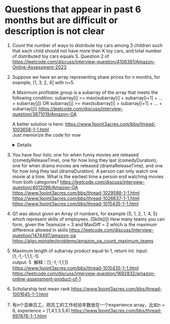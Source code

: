 # Questions that appear in past 6 months but are difficult or description is not clear
1. Count the number of ways to distribute toy cars among 3 children such that each child should not have more than K toy cars, and total number of distributed toy cars equals S.
  Question 2 of https://leetcode.com/discuss/interview-question/4106381/Amazon-Online-Assessment-2023

1. Suppose we have an array representing share prices for n months, for example, [1, 3, 2, 4] with n=5.

    A Maximum profitable group is a subarray of the array that meets the following condition:
    subarray[i] >= max(subarray[i] + subarray[i+1] + ... + subarray[j]) OR subarray[j] >= max(subarray[i] + subarray[i+1] + ... + subarray[j])
    https://leetcode.com/discuss/interview-question/3871019/Amazon-OA  

    A better solution is here: https://www.1point3acres.com/bbs/thread-1003658-1-1.html  
    Just memorize the code for now  
    <details>
  
    ```python
    def solution(v) -> int:
        stack = []
        n, r = len(v), 0
        for i in range(0, n):
            print("i", i, " value: ", v[i])
            print("stack: ", stack)
            while len(stack) and v[stack[-1]] < v[i]:
                # [top..i - 1] is what we want. Note it may contain equal elements.
                r += i - stack.pop()
            r += i - (stack[-1] if len(stack) else -1)
            print("result so far: ", r)
            stack.append(i)
    
        while len(stack):
            # [top..n - 1] is what we want
            r += n - stack.pop()
        return r - n
    
    print(solution([4, 3, 2, 5]))
  
    ```
    </details>

1. You have four lists: one for when funny movies are released (comedyReleaseTime), one for how long they last (comedyDuration), one for when drama movies are released (dramaReleaseTime), and one for how long they last (dramaDuration). A person can only watch one movie at a time. What is the earliest time a person end watching movies from both categories?
 https://leetcode.com/discuss/interview-question/4012096/Amazon-OA  
https://www.1point3acres.com/bbs/thread-1029588-1-1.html  
https://www.1point3acres.com/bbs/thread-1026637-1-1.html
https://www.1point3acres.com/bbs/thread-1015435-1-1.html  

1. Q1 was about given an Array of numbers, for example {5, 1, 2, 1, 4, 5} which represent skills of employees..(Skills[i])
How many teams you can form, given the Teamsize = 3 and MaxDiff = 2 which is the maximum difference allowed in skills
https://leetcode.com/discuss/interview-question/1474497/amazon-oa
https://algo.monster/problems/amazon_oa_count_maximum_teams

1.  Maximum length of subarray product equal to 1, return int.
input: [1,-1,-1,1,1,-1]    
output: 5  解释：[1,-1,-1,1,1]    
    https://www.1point3acres.com/bbs/thread-1015435-1-1.html
   https://leetcode.com/discuss/interview-question/1692832/amazon-online-assessment-product-of-1

1. Scholarship test mean rank
   https://www.1point3acres.com/bbs/thread-1001645-1-1.html

1. 有n个亚麻员工，把员工的工作经验年数放在一个experience array，比如n = 6, experience = [1,4,1,3,5,6]
   https://www.1point3acres.com/bbs/thread-997676-1-1.html

